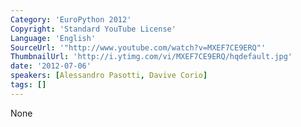 ```yaml
---
Category: 'EuroPython 2012'
Copyright: 'Standard YouTube License'
Language: 'English'
SourceUrl: '"http://www.youtube.com/watch?v=MXEF7CE9ERQ"'
ThumbnailUrl: 'http://i.ytimg.com/vi/MXEF7CE9ERQ/hqdefault.jpg'
date: '2012-07-06'
speakers: [Alessandro Pasotti, Davive Corio]
tags: []
---
```

None

